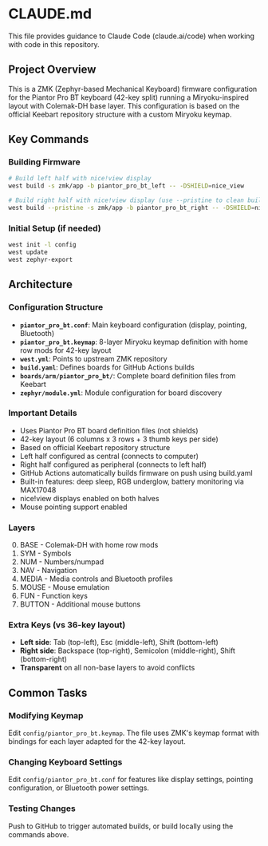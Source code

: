 # CLAUDE.md

This file provides guidance to Claude Code (claude.ai/code) when working with code in this repository.

## Project Overview

This is a ZMK (Zephyr-based Mechanical Keyboard) firmware configuration for the Piantor Pro BT keyboard (42-key split) running a Miryoku-inspired layout with Colemak-DH base layer. This configuration is based on the official Keebart repository structure with a custom Miryoku keymap.

## Key Commands

### Building Firmware
```bash
# Build left half with nice!view display
west build -s zmk/app -b piantor_pro_bt_left -- -DSHIELD=nice_view

# Build right half with nice!view display (use --pristine to clean build)
west build --pristine -s zmk/app -b piantor_pro_bt_right -- -DSHIELD=nice_view
```

### Initial Setup (if needed)
```bash
west init -l config
west update
west zephyr-export
```

## Architecture

### Configuration Structure
- **`piantor_pro_bt.conf`**: Main keyboard configuration (display, pointing, Bluetooth)
- **`piantor_pro_bt.keymap`**: 8-layer Miryoku keymap definition with home row mods for 42-key layout
- **`west.yml`**: Points to upstream ZMK repository
- **`build.yaml`**: Defines boards for GitHub Actions builds
- **`boards/arm/piantor_pro_bt/`**: Complete board definition files from Keebart
- **`zephyr/module.yml`**: Module configuration for board discovery

### Important Details
- Uses Piantor Pro BT board definition files (not shields)
- 42-key layout (6 columns x 3 rows + 3 thumb keys per side)
- Based on official Keebart repository structure
- Left half configured as central (connects to computer)
- Right half configured as peripheral (connects to left half)
- GitHub Actions automatically builds firmware on push using build.yaml
- Built-in features: deep sleep, RGB underglow, battery monitoring via MAX17048
- nice!view displays enabled on both halves
- Mouse pointing support enabled

### Layers
0. BASE - Colemak-DH with home row mods
1. SYM - Symbols
2. NUM - Numbers/numpad
3. NAV - Navigation
4. MEDIA - Media controls and Bluetooth profiles
5. MOUSE - Mouse emulation
6. FUN - Function keys
7. BUTTON - Additional mouse buttons

### Extra Keys (vs 36-key layout)
- **Left side**: Tab (top-left), Esc (middle-left), Shift (bottom-left)
- **Right side**: Backspace (top-right), Semicolon (middle-right), Shift (bottom-right)
- **Transparent** on all non-base layers to avoid conflicts

## Common Tasks

### Modifying Keymap
Edit `config/piantor_pro_bt.keymap`. The file uses ZMK's keymap format with bindings for each layer adapted for the 42-key layout.

### Changing Keyboard Settings
Edit `config/piantor_pro_bt.conf` for features like display settings, pointing configuration, or Bluetooth power settings.

### Testing Changes
Push to GitHub to trigger automated builds, or build locally using the commands above.
